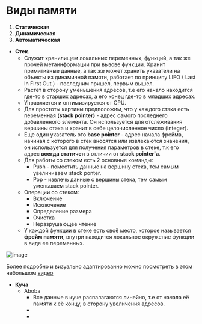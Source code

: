 # **Виды памяти**

1. **Статическая**
2. **Динамическая**
3. **Автоматическая**

- **Стек**.
   - Cлужит хранилищем локальных переменных, функций, а так же прочей метаинформации при вызове функции. Хранит примитивные данные, а так же может хранить указатели на объекты из динамичной памяти, работает по принципу LIFO ( Last In First Out ) - последним пришел, первым вышел.
   - Растёт в сторону уменьшения адресов, т.е его начало находится где-то в старших адресах, а его конец где-то в младших адресах.
   - Управляется и оптимизируется от CPU.
   - Для простоты картины предположим, что у каждого стэка есть переменная **(stack pointer)** - адрес самого последнего добавленного элемента. Он используется для отслеживания вершины стэка и хранит в себе целочисленное число (Integer). 
   - Еще один указатель это **base pointer** - адрес начала фрейма, начиная с которого в стек вносятся или извлекаются значения, он используется для получения параметров в стеке, т.к его адрес **всегда статичен** в отличии от **stack pointer'a**.
   - Для работы со стеком есть 2 основные команды:
      - Push - поместить данные на вершину стека, тем самым увеличиваем stack ponter.
      - Pop - извлечь данные с вершины стека, тем самым уменьшаем stack pointer.
   - Операции со стеком:
      - Включение 
      - Исключение
      - Определение размера
      - Очистка
      - Неразрушающее чтение
   - У каждой функции в стеке есть своё место, которое называется **фрейм памяти**, внутри находится локальное окружение функции в виде ее переменных.

![image](https://user-images.githubusercontent.com/47610132/162472854-b37efb12-8ff0-40bf-a42c-6977d0bfc8aa.png)

Более подробно и визуально адаптированно можно посмотреть в этом небольшом [видео](https://www.youtube.com/watch?v=MXoMuymbfo8&t=393s)

- **Куча**
   - Aboba
      - Все данные в куче распалагаются линейно, т.е от начала её памяти к её концу, в сторону увеличения адресов.
      - 
      - 
